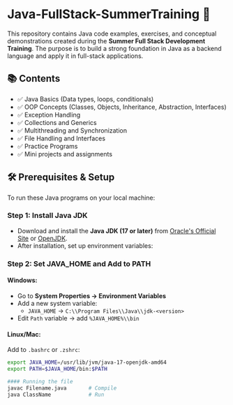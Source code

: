 # Java-FullStack-SummerTraining 🚀

This repository contains Java code examples, exercises, and conceptual demonstrations created during the **Summer Full Stack Development Training**. The purpose is to build a strong foundation in Java as a backend language and apply it in full-stack applications.

## 📚 Contents

- ✅ Java Basics (Data types, loops, conditionals)
- ✅ OOP Concepts (Classes, Objects, Inheritance, Abstraction, Interfaces)
- ✅ Exception Handling
- ✅ Collections and Generics
- ✅ Multithreading and Synchronization
- ✅ File Handling and Interfaces
- ✅ Practice Programs
- ✅ Mini projects and assignments



## 🛠️ Prerequisites & Setup

To run these Java programs on your local machine:

### Step 1: Install Java JDK
- Download and install the **Java JDK (17 or later)** from [Oracle's Official Site](https://www.oracle.com/java/technologies/javase-downloads.html) or [OpenJDK](https://jdk.java.net/).
- After installation, set up environment variables:

### Step 2: Set JAVA_HOME and Add to PATH

#### Windows:
- Go to **System Properties → Environment Variables**
- Add a new system variable:
  - `JAVA_HOME` → `C:\\Program Files\\Java\\jdk-<version>`
- Edit `Path` variable → add `%JAVA_HOME%\\bin`

#### Linux/Mac:
Add to `.bashrc` or `.zshrc`:
```bash
export JAVA_HOME=/usr/lib/jvm/java-17-openjdk-amd64
export PATH=$JAVA_HOME/bin:$PATH

#### Running the file
javac Filename.java       # Compile
java ClassName            # Run

